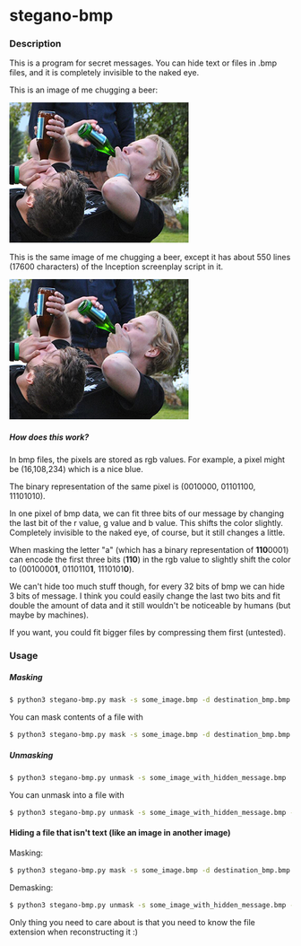 # stegano-bmp

### Description
This is a program for secret messages. You can hide text or files in .bmp files, and it is completely invisible to the naked eye.

This is an image of me chugging a beer:

![Image of Fluffet](./fluffet.bmp)

This is the same image of me chugging a beer, except it has about 550 lines (17600 characters) of the Inception screenplay script in it.

![Image of Fluffet](./fluffet_inception.bmp)

##### How does this work?
In bmp files, the pixels are stored as rgb values. For example, a pixel might be (16,108,234) which is a nice blue.

The binary representation of the same pixel is (0010000, 01101100, 11101010). 

In one pixel of bmp data, we can fit three bits of our message by changing the last bit of the r value, g value and b value. 
This shifts the color slightly. Completely invisible to the naked eye, of course, but it still changes a little.

When masking the letter "a" (which has a binary representation of **110**0001) can encode the first three bits (**110**) in the rgb value to slightly shift the color to (0010000**1**, 0110110**1**, 1110101**0**).

We can't hide too much stuff though, for every 32 bits of bmp we can hide 3 bits of message. I think you could easily change the last two bits and fit double the amount of data and it still wouldn't be noticeable by humans (but maybe by machines).

If you want, you could fit bigger files by compressing them first (untested).
### Usage

##### Masking
```sh
$ python3 stegano-bmp.py mask -s some_image.bmp -d destination_bmp.bmp -m "Super secret message"
```
You can mask contents of a file with
```sh
$ python3 stegano-bmp.py mask -s some_image.bmp -d destination_bmp.bmp -m some_file
```

##### Unmasking
```sh
$ python3 stegano-bmp.py unmask -s some_image_with_hidden_message.bmp
```
You can unmask into a file with
```sh
$ python3 stegano-bmp.py unmask -s some_image_with_hidden_message.bmp -d some_file.txt
```
#### Hiding a file that isn't text (like an image in another image)

Masking:
```sh
$ python3 stegano-bmp.py mask -s some_image.bmp -d destination_bmp.bmp -m some_cool_image.png
```
Demasking:
```sh
$ python3 stegano-bmp.py unmask -s some_image_with_hidden_message.bmp -d some_cool_image_demasked.png
```
Only thing you need to care about is that you need to know the file extension when reconstructing it :)
